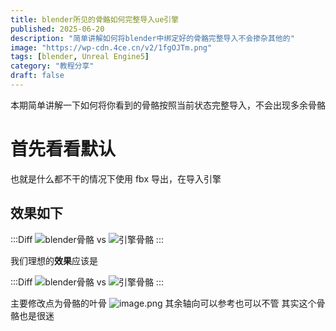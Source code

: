 ```yaml
---
title: blender所见的骨骼如何完整导入ue引擎
published: 2025-06-20
description: "简单讲解如何将blender中绑定好的骨骼完整导入不会掺杂其他的"
image: "https://wp-cdn.4ce.cn/v2/1fgOJTm.png"
tags: [blender, Unreal Engine5]
category: "教程分享"
draft: false
---
```


本期简单讲解一下如何将你看到的骨骼按照当前状态完整导入，不会出现多余骨骼

# 首先看看默认

也就是什么都不干的情况下使用 fbx 导出，在导入引擎

## 效果如下

:::Diff
![blender骨骼](https://wp-cdn.4ce.cn/v2/qp47jt7.png)
vs
![引擎骨骼](https://wp-cdn.4ce.cn/v2/6l5SXh1.png)
:::

我们理想的**效果**应该是

:::Diff
![blender骨骼](https://wp-cdn.4ce.cn/v2/qp47jt7.png)
vs
![引擎骨骼](https://wp-cdn.4ce.cn/v2/Rh0adZf.png)
:::

主要修改点为骨骼的叶骨
![image.png](https://wp-cdn.4ce.cn/v2/9qbgl0R.png)
其余轴向可以参考也可以不管
其实这个骨骼也是很迷
